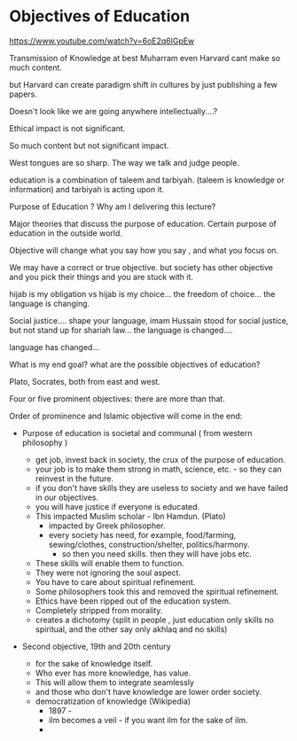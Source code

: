 # Objectives of Education

https://www.youtube.com/watch?v=6oE2q6lGpEw

Transmission of Knowledge at best Muharram even Harvard cant make so much content.

but Harvard can create paradigm shift in cultures by just publishing a few papers. 

Doesn't look like we are going anywhere intellectually....?


Ethical impact is not significant. 


So much content but not significant impact. 

West tongues are so sharp. The way we talk and judge people. 

education is a combination of taleem and tarbiyah. (taleem is knowledge or information) and tarbiyah is acting upon it. 

Purpose of Education ? Why am I delivering this lecture? 

Major theories that discuss the purpose of education. Certain purpose of education in the outside world. 

Objective will change what you say how you say , and what you focus on. 

We may have a correct or true objective. but society has other objective and you pick their things and you are stuck with it. 

hijab is my obligation vs hijab is my choice... the freedom of choice... the language is changing.

Social justice.... shape your language, imam Hussain stood for social justice, but not stand up for shariah law... the language is changed.... 

language has changed...

What is my end goal? what are the possible objectives of education?

Plato, Socrates, both from east and west.

Four or five prominent objectives: there are more than that. 

Order of prominence and Islamic objective will come in the end:

- Purpose of education is societal and communal ( from western philosophy )
	- get job, invest back in society, the crux of the purpose of education.
	- your job is to make them strong in math, science, etc. - so they can reinvest in the future.
	- if you don't have skills they are useless to society and we have failed in our objectives.
	- you will have justice if everyone is educated. 
	- This impacted Muslim scholar - Ibn Hamdun.  (Plato)
		- impacted by Greek philosopher.
		- every society has need, for example, food/farming, sewing/clothes, construction/shelter, politics/harmony.
			- so then you need skills. then they will have jobs etc.
	- These skills will enable them to function. 
	- They were not ignoring the soul aspect. 
	- You have to care about spiritual refinement. 
	- Some philosophers took this and removed the spiritual refinement. 
	- Ethics have been ripped out of the education system. 
	- Completely stripped from morality. 
	- creates a dichotomy (split in people , just education only skills no spiritual, and the other say only akhlaq and no skills) 

- Second objective, 19th and 20th century
	- for the sake of knowledge itself. 
	- Who ever has more knowledge, has value. 
	- This will allow them to integrate seamlessly
	- and those who don't have knowledge are lower order society. 
	- democratization of knowledge (Wikipedia)
		- 1897 - 
		- ilm becomes a veil - if you want ilm for the sake of ilm. 
		- 





